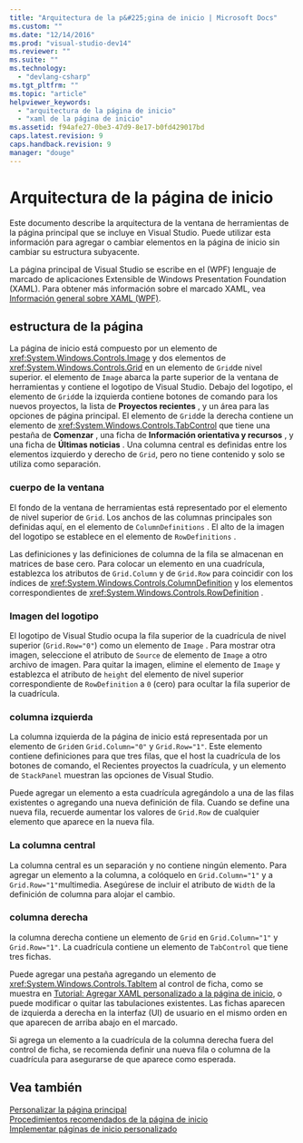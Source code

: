 ```yaml
---
title: "Arquitectura de la p&#225;gina de inicio | Microsoft Docs"
ms.custom: ""
ms.date: "12/14/2016"
ms.prod: "visual-studio-dev14"
ms.reviewer: ""
ms.suite: ""
ms.technology: 
  - "devlang-csharp"
ms.tgt_pltfrm: ""
ms.topic: "article"
helpviewer_keywords: 
  - "arquitectura de la página de inicio"
  - "xaml de la página de inicio"
ms.assetid: f94afe27-0be3-47d9-8e17-b0fd429017bd
caps.latest.revision: 9
caps.handback.revision: 9
manager: "douge"
---
```

# Arquitectura de la p&#225;gina de inicio
Este documento describe la arquitectura de la ventana de herramientas de la página principal que se incluye en Visual Studio.  Puede utilizar esta información para agregar o cambiar elementos en la página de inicio sin cambiar su estructura subyacente.  
  
 La página principal de Visual Studio se escribe en el \(WPF\) lenguaje de marcado de aplicaciones Extensible de Windows Presentation Foundation \(XAML\).  Para obtener más información sobre el marcado XAML, vea [Información general sobre XAML \(WPF\)](../Topic/XAML%20Overview%20\(WPF\).md).  
  
## estructura de la página  
 La página de inicio está compuesto por un elemento de <xref:System.Windows.Controls.Image> y dos elementos de <xref:System.Windows.Controls.Grid> en un elemento de `Grid`de nivel superior.  el elemento de `Image` abarca la parte superior de la ventana de herramientas y contiene el logotipo de Visual Studio.  Debajo del logotipo, el elemento de `Grid`de la izquierda contiene botones de comando para los nuevos proyectos, la lista de **Proyectos recientes** , y un área para las opciones de página principal.  El elemento de `Grid`de la derecha contiene un elemento de <xref:System.Windows.Controls.TabControl> que tiene una pestaña de **Comenzar** , una ficha de **Información orientativa y recursos** , y una ficha de **Últimas noticias** .  Una columna central es definidas entre los elementos izquierdo y derecho de `Grid`, pero no tiene contenido y solo se utiliza como separación.  
  
### cuerpo de la ventana  
 El fondo de la ventana de herramientas está representado por el elemento de nivel superior de `Grid`.  Los anchos de las columnas principales son definidas aquí, en el elemento de `ColumnDefinitions` .  El alto de la imagen del logotipo se establece en el elemento de `RowDefinitions` .  
  
 Las definiciones y las definiciones de columna de la fila se almacenan en matrices de base cero.  Para colocar un elemento en una cuadrícula, establezca los atributos de `Grid.Column` y de `Grid.Row` para coincidir con los índices de <xref:System.Windows.Controls.ColumnDefinition> y los elementos correspondientes de <xref:System.Windows.Controls.RowDefinition> .  
  
### Imagen del logotipo  
 El logotipo de Visual Studio ocupa la fila superior de la cuadrícula de nivel superior \(`Grid.Row="0"`\) como un elemento de `Image` .  Para mostrar otra imagen, seleccione el atributo de `Source` de elemento de `Image` a otro archivo de imagen.  Para quitar la imagen, elimine el elemento de `Image` y establezca el atributo de `height` del elemento de nivel superior correspondiente de `RowDefinition` a `0` \(cero\) para ocultar la fila superior de la cuadrícula.  
  
### columna izquierda  
 La columna izquierda de la página de inicio está representada por un elemento de `Grid`en `Grid.Column="0"` y `Grid.Row="1"`.  Este elemento contiene definiciones para que tres filas, que el host la cuadrícula de los botones de comando, el Recientes proyectos la cuadrícula, y un elemento de `StackPanel` muestran las opciones de Visual Studio.  
  
 Puede agregar un elemento a esta cuadrícula agregándolo a una de las filas existentes o agregando una nueva definición de fila.  Cuando se define una nueva fila, recuerde aumentar los valores de `Grid.Row` de cualquier elemento que aparece en la nueva fila.  
  
### La columna central  
 La columna central es un separación y no contiene ningún elemento.  Para agregar un elemento a la columna, a colóquelo en `Grid.Column="1"` y a `Grid.Row="1"`multimedia.  Asegúrese de incluir el atributo de `Width` de la definición de columna para alojar el cambio.  
  
### columna derecha  
 la columna derecha contiene un elemento de `Grid` en `Grid.Column="1"` y `Grid.Row="1"`.  La cuadrícula contiene un elemento de `TabControl` que tiene tres fichas.  
  
 Puede agregar una pestaña agregando un elemento de <xref:System.Windows.Controls.TabItem> al control de ficha, como se muestra en [Tutorial: Agregar XAML personalizado a la página de inicio](../Topic/Walkthrough:%20Adding%20Custom%20XAML%20to%20the%20Start%20Page.md), o puede modificar o quitar las tabulaciones existentes.  Las fichas aparecen de izquierda a derecha en la interfaz \(UI\) de usuario en el mismo orden en que aparecen de arriba abajo en el marcado.  
  
 Si agrega un elemento a la cuadrícula de la columna derecha fuera del control de ficha, se recomienda definir una nueva fila o columna de la cuadrícula para asegurarse de que aparece como esperada.  
  
## Vea también  
 [Personalizar la página principal](../Topic/Customizing%20the%20Start%20Page%20for%20Visual%20Studio.md)   
 [Procedimientos recomendados de la página de inicio](../misc/start-page-best-practices.md)   
 [Implementar páginas de inicio personalizado](../Topic/Deploying%20Custom%20Start%20Pages.md)
